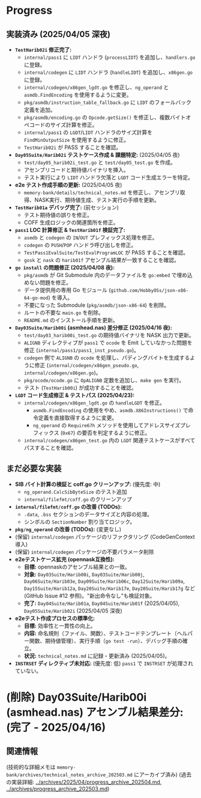 # Progress

## 実装済み (2025/04/05 深夜)
- **`TestHarib02i` 修正完了:**
    - `internal/pass1` に `LIDT` ハンドラ (`processLIDT`) を追加し、`handlers.go` に登録。
    - `internal/codegen` に `LIDT` ハンドラ (`handleLIDT`) を追加し、`x86gen.go` に登録。
    - `internal/codegen/x86gen_lgdt.go` を修正し、`ng_operand` と `asmdb.FindEncoding` を使用するように変更。
    - `pkg/asmdb/instruction_table_fallback.go` に `LIDT` のフォールバック定義を追加。
    - `pkg/asmdb/encoding.go` の `Opcode.getSize()` を修正し、複数バイトオペコードのサイズ計算を修正。
    - `internal/pass1` の `LGDT`/`LIDT` ハンドラのサイズ計算を `FindMinOutputSize` を使用するように修正。
    - `TestHarib02i` が PASS することを確認。
- **`Day05Suite/Harib02i` テストケース作成 & 課題特定:** (2025/04/05 夜)
    - `test/day05_harib02i_test.go` と `test/day05_test.go` を作成。
    - アセンブリコードと期待値バイナリを挿入。
    - テスト実行により `LIDT` ハンドラ欠落と `LGDT` コード生成エラーを特定。
- **e2e テスト作成手順の更新:** (2025/04/05 夜)
    - `memory-bank/details/technical_notes.md` を修正し、アセンブリ取得、NASK実行、期待値生成、テスト実行の手順を更新。
- **`TestHarib01a` デバッグ完了:** (前セッション)
    - テスト期待値の誤りを修正。
    - COFF 生成ロジックの関連箇所を修正。
- **`pass1` LOC 計算修正 & `TestHarib01f` 検証完了:**
    - `asmdb` と `codegen` の `IN`/`OUT` プレフィックス処理を修正。
    - `codegen` の `PUSH`/`POP` ハンドラ呼び出しを修正。
    - `TestPass1EvalSuite/TestEvalProgramLOC` が PASS することを確認。
    - `gosk` と `nask` の `harib01f` アセンブル結果が一致することを確認。
- **`go install` の問題修正 (2025/04/08 夜):**
    - `pkg/asmdb` が Git Submodule 内のデータファイルを `go:embed` で埋め込めない問題を修正。
    - データ提供用の専用 Go モジュール (`github.com/HobbyOSs/json-x86-64-go-mod`) を導入。
    - 不要になった Submodule (`pkg/asmdb/json-x86-64`) を削除。
    - ルートの不要な `main.go` を削除。
    - `README.md` のインストール手順を更新。
- **`Day03Suite/Harib00i` (asmhead.nas) 差分修正 (2025/04/16 夜):**
    - `test/day03_harib00i_test.go` の期待値バイナリを NASK 出力で更新。
    - `ALIGNB` ディレクティブが `pass1` で `ocode` を Emit していなかった問題を修正 (`internal/pass1/pass1_inst_pseudo.go`)。
    - `codegen` 側で `ALIGNB` の `ocode` を処理し、パディングバイトを生成するように修正 (`internal/codegen/x86gen_pseudo.go`, `internal/codegen/x86gen.go`)。
    - `pkg/ocode/ocode.go` に `OpALIGNB` 定数を追加し、`make gen` を実行。
    - テスト (`TestHarib00i`) が成功することを確認。
- **`LGDT` コード生成修正 & テストパス (2025/04/23):**
    - `internal/codegen/x86gen_lgdt.go` の `handleLGDT` を修正。
        - `asmdb.FindEncoding` の使用をやめ、`asmdb.X86Instructions()` で命令定義を直接取得するように変更。
        - `ng_operand` の `Require67h` メソッドを使用してアドレスサイズプレフィックス (`0x67`) の要否を判定するように修正。
    - `internal/codegen/x86gen_test.go` 内の `LGDT` 関連テストケースがすべてパスすることを確認。

## まだ必要な実装
- **SIB バイト計算の検証と coff.go クリーンアップ:** (優先度: 中)
    - `ng_operand.CalcSibByteSize` のテスト追加
    - `internal/filefmt/coff.go` のクリーンアップ
- **`internal/filefmt/coff.go` の改善 (TODOs):**
    - `.data`, `.bss` セクションのデータサイズと内容の処理。
    - シンボルの `SectionNumber` 割り当てロジック。
- **`pkg/ng_operand` の改善 (TODOs):** (変更なし)
- (保留) `internal/codegen` パッケージのリファクタリング (CodeGenContext 導入)
- (保留) `internal/codegen` パッケージの不要パラメータ削除
- **e2eテストケース拡充 (opennask互換性):**
    - **目標:** opennaskのアセンブル結果との一致。
    - **対象:** `Day03Suite/Harib00i`, `Day03Suite/Harib00j`, `Day06Suite/Harib03e`, `Day09Suite/Harib06c`, `Day12Suite/Harib09a`, `Day15Suite/Harib12a`, `Day20Suite/Harib17e`, `Day20Suite/Harib17g` など (GitHub Issue #12 参照)。"新出命令なし"も検証対象。
    - **完了:** `Day04Suite/Harib01a`, `Day04Suite/Harib01f` (2025/04/05), `Day05Suite/Harib02i` (2025/04/05 深夜)
- **e2eテスト作成プロセスの標準化:**
    - **目標:** 効率性と一貫性の向上。
    - **内容:** 命名規則（ファイル、関数）、テストコードテンプレート（ヘルパー関数、期待値管理）、実行手順（`go test -run`）、デバッグ手順の確立。
    - **状況:** `technical_notes.md` に記録・更新済み (2025/04/05)。
- **`INSTRSET` ディレクティブ未対応:** (優先度: 低) `pass1` で `INSTRSET` が処理されていない。
# (削除) Day03Suite/Harib00i (asmhead.nas) アセンブル結果差分: (完了 - 2025/04/16)

## 関連情報
(技術的な詳細メモは `memory-bank/archives/technical_notes_archive_202503.md` にアーカイブ済み)
(過去の実装詳細: [../archives/2025/04/progress_archive_202504.md](../archives/2025/04/progress_archive_202504.md), [../archives/progress_archive_202503.md](../archives/progress_archive_202503.md))
